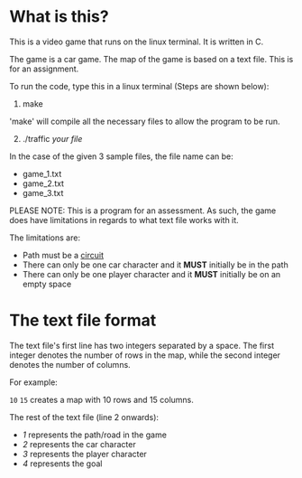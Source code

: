 # What is this?

This is a video game that runs on the linux terminal. It is written in C.

The game is a car game. The map of the game is based on a text file. This is for an assignment.

To run the code, type this in a linux terminal (Steps are shown below):

1. make

'make' will compile all the necessary files to allow the program to be run.

2. ./traffic *your file*

In the case of the given 3 sample files, the file name can be:

- game_1.txt
- game_2.txt
- game_3.txt

PLEASE NOTE: This is a program for an assessment. As such, the game does have limitations in
regards to what text file works with it.

The limitations are:

- Path must be a [circuit](https://en.wikipedia.org/wiki/Race_track)
- There can only be one car character and it **MUST** initially be in the path
- There can only be one player character and it **MUST** initially be on an empty space

# The text file format

The text file's first line has two integers separated by a space. The first integer denotes
the number of rows in the map, while the second integer denotes the number of columns.

For example:

`10` `15` creates a map with 10 rows and 15 columns.

The rest of the text file (line 2 onwards):

- *1* represents the path/road in the game
- *2* represents the car character
- *3* represents the player character
- *4* represents the goal
